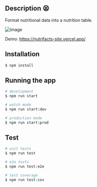 ## Description 😫

Format nutritional data into a nutrition table.

![image](https://user-images.githubusercontent.com/60504110/216325344-cbdcbe26-6c0d-43be-9a6c-bc1914c12b56.png)


Demo:
https://nutrifacts-site.vercel.app/

## Installation

```bash
$ npm install
```

## Running the app

```bash
# development
$ npm run start

# watch mode
$ npm run start:dev

# production mode
$ npm run start:prod
```

## Test

```bash
# unit tests
$ npm run test

# e2e tests
$ npm run test:e2e

# test coverage
$ npm run test:cov
```
